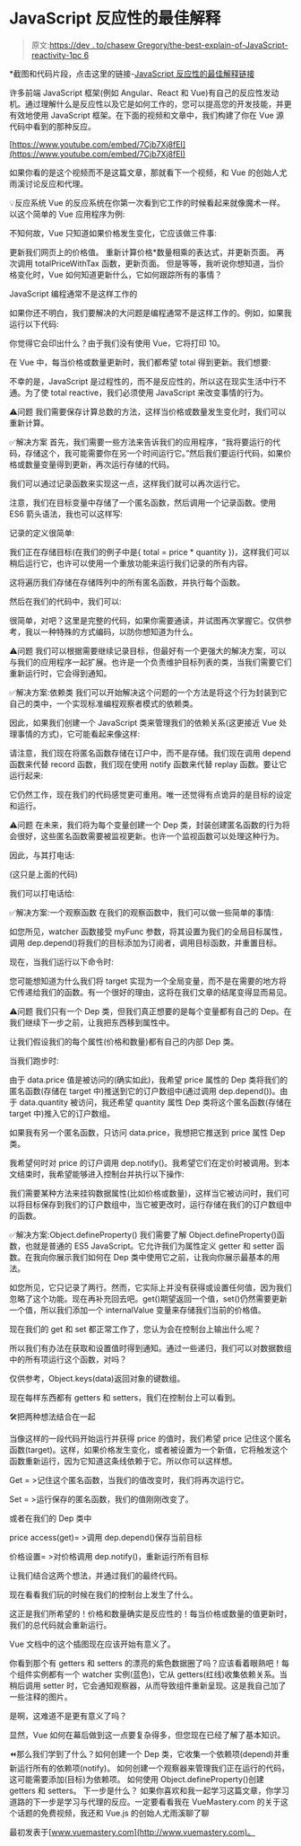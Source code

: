 # JavaScript 反应性的最佳解释

> 原文:[https://dev . to/chasew Gregory/the-best-explain-of-JavaScript-reactivity-1pc 6](https://dev.to/chasewgregory/the-best-explanation-of-javascript-reactivity-1pc6)

*截图和代码片段，点击这里的链接-[JavaScript 反应性的最佳解释链接](https://medium.com/vue-mastery/the-best-explanation-of-javascript-reactivity-fea6112dd80d)

许多前端 JavaScript 框架(例如 Angular、React 和 Vue)有自己的反应性发动机。通过理解什么是反应性以及它是如何工作的，您可以提高您的开发技能，并更有效地使用 JavaScript 框架。在下面的视频和文章中，我们构建了你在 Vue 源代码中看到的那种反应。

[https://www.youtube.com/embed/7Cjb7Xj8fEI](https://www.youtube.com/embed/7Cjb7Xj8fEI)

如果你看的是这个视频而不是这篇文章，那就看下一个视频，和 Vue 的创始人尤雨溪讨论反应和代理。

💡反应系统
Vue 的反应系统在你第一次看到它工作的时候看起来就像魔术一样。以这个简单的 Vue 应用程序为例:

不知何故，Vue 只知道如果价格发生变化，它应该做三件事:

更新我们网页上的价格值。
重新计算价格*数量相乘的表达式，并更新页面。
再次调用 totalPriceWithTax 函数，更新页面。
但是等等，我听说你想知道，当价格变化时，Vue 如何知道更新什么，它如何跟踪所有的事情？

JavaScript 编程通常不是这样工作的

如果你还不明白，我们要解决的大问题是编程通常不是这样工作的。例如，如果我运行以下代码:

你觉得它会印出什么？由于我们没有使用 Vue，它将打印 10。

在 Vue 中，每当价格或数量更新时，我们都希望 total 得到更新。我们想要:

不幸的是，JavaScript 是过程性的，而不是反应性的，所以这在现实生活中行不通。为了使 total reactive，我们必须使用 JavaScript 来改变事情的行为。

⚠️问题
我们需要保存计算总数的方法，这样当价格或数量发生变化时，我们可以重新计算。

✅解决方案
首先，我们需要一些方法来告诉我们的应用程序，“我将要运行的代码，存储这个，我可能需要你在另一个时间运行它。”然后我们要运行代码，如果价格或数量变量得到更新，再次运行存储的代码。

我们可以通过记录函数来实现这一点，这样我们就可以再次运行它。

注意，我们在目标变量中存储了一个匿名函数，然后调用一个记录函数。使用 ES6 箭头语法，我也可以这样写:

记录的定义很简单:

我们正在存储目标(在我们的例子中是{ total = price * quantity })，这样我们可以稍后运行它，也许可以使用一个重放功能来运行我们记录的所有内容。

这将遍历我们存储在存储阵列中的所有匿名函数，并执行每个函数。

然后在我们的代码中，我们可以:

很简单，对吧？这里是完整的代码，如果你需要通读，并试图再次掌握它。仅供参考，我以一种特殊的方式编码，以防你想知道为什么。

⚠️问题
我们可以根据需要继续记录目标，但最好有一个更强大的解决方案，可以与我们的应用程序一起扩展。也许是一个负责维护目标列表的类，当我们需要它们重新运行时，它会得到通知。

✅解决方案:依赖类
我们可以开始解决这个问题的一个方法是将这个行为封装到它自己的类中，一个实现标准编程观察者模式的依赖类。

因此，如果我们创建一个 JavaScript 类来管理我们的依赖关系(这更接近 Vue 处理事情的方式)，它可能看起来像这样:

请注意，我们现在将匿名函数存储在订户中，而不是存储。我们现在调用 depend 函数来代替 record 函数，我们现在使用 notify 函数来代替 replay 函数。要让它运行起来:

它仍然工作，现在我们的代码感觉更可重用。唯一还觉得有点诡异的是目标的设定和运行。

⚠️问题
在未来，我们将为每个变量创建一个 Dep 类，封装创建匿名函数的行为将会很好，这些匿名函数需要被监视更新。也许一个监视函数可以处理这种行为。

因此，与其打电话:

(这只是上面的代码)

我们可以打电话给:

✅解决方案:一个观察函数
在我们的观察函数中，我们可以做一些简单的事情:

如您所见，watcher 函数接受 myFunc 参数，将其设置为我们的全局目标属性，调用 dep.depend()将我们的目标添加为订阅者，调用目标函数，并重置目标。

现在，当我们运行以下命令时:

您可能想知道为什么我们将 target 实现为一个全局变量，而不是在需要的地方将它传递给我们的函数。有一个很好的理由，这将在我们文章的结尾变得显而易见。

⚠️问题
我们只有一个 Dep 类，但我们真正想要的是每个变量都有自己的 Dep。在我们继续下一步之前，让我把东西移到属性中。

让我们假设我们的每个属性(价格和数量)都有自己的内部 Dep 类。

当我们跑步时:

由于 data.price 值是被访问的(确实如此)，我希望 price 属性的 Dep 类将我们的匿名函数(存储在 target 中)推送到它的订户数组中(通过调用 dep.depend())。由于 data.quantity 被访问，我还希望 quantity 属性 Dep 类将这个匿名函数(存储在 target 中)推入它的订户数组。

如果我有另一个匿名函数，只访问 data.price，我想把它推送到 price 属性 Dep 类。

我希望何时对 price 的订户调用 dep.notify()。我希望它们在定价时被调用。到本文结束时，我希望能够进入控制台并执行以下操作:

我们需要某种方法来挂钩数据属性(比如价格或数量)，这样当它被访问时，我们可以将目标保存到我们的订户数组中，当它被更改时，运行存储在我们的订户数组中的函数。

✅解决方案:Object.defineProperty()
我们需要了解 Object.defineProperty()函数，也就是普通的 ES5 JavaScript。它允许我们为属性定义 getter 和 setter 函数。在我向你展示我们如何在 Dep 类中使用它之前，让我向你展示最基本的用法。

如您所见，它只记录了两行。然而，它实际上并没有获得或设置任何值，因为我们忽略了这个功能。现在再补充回去吧。get()期望返回一个值，set()仍然需要更新一个值，所以我们添加一个 internalValue 变量来存储我们当前的价格值。

现在我们的 get 和 set 都正常工作了，您认为会在控制台上输出什么呢？

所以我们有办法在获取和设置值时得到通知。通过一些递归，我们可以对数据数组中的所有项运行这个函数，对吗？

仅供参考，Object.keys(data)返回对象的键数组。

现在每样东西都有 getters 和 setters，我们在控制台上可以看到。

🛠把两种想法结合在一起

当像这样的一段代码开始运行并获得 price 的值时，我们希望 price 记住这个匿名函数(target)。这样，如果价格发生变化，或者被设置为一个新值，它将触发这个函数重新运行，因为它知道这条线依赖于它。所以你可以这样想。

Get = >记住这个匿名函数，当我们的值改变时，我们将再次运行它。

Set = >运行保存的匿名函数，我们的值刚刚改变了。

或者在我们的 Dep 类中

price access(get)= >调用 dep.depend()保存当前目标

价格设置= >对价格调用 dep.notify()，重新运行所有目标

让我们结合这两个想法，并通过我们的最终代码。

现在看看我们玩的时候在我们的控制台上发生了什么。

这正是我们所希望的！价格和数量确实是反应性的！每当价格或数量的值更新时，我们的总代码就会重新运行。

Vue 文档中的这个插图现在应该开始有意义了。

你看到那个有 getters 和 setters 的漂亮的紫色数据圈了吗？应该看着眼熟吧！每个组件实例都有一个 watcher 实例(蓝色)，它从 getters(红线)收集依赖关系。当稍后调用 setter 时，它会通知观察器，从而导致组件重新呈现。这是我自己加了一些注释的图片。

是啊，这难道不是更有意义了吗？

显然，Vue 如何在幕后做到这一点要复杂得多，但您现在已经了解了基本知识。

⏪那么我们学到了什么？如何创建一个 Dep 类，它收集一个依赖项(depend)并重新运行所有的依赖项(notify)。
如何创建一个观察器来管理我们正在运行的代码，这可能需要添加(目标)为依赖项。
如何使用 Object.defineProperty()创建 getters 和 setters。
下一步是什么？
如果你喜欢和我一起学习这篇文章，你学习道路的下一步是学习与代理的反应。一定要看看我在 VueMastery.com 的关于这个话题的免费视频，我还和 Vue.js 的创始人尤雨溪聊了聊

最初发表于[www.vuemastery.com](http://www.vuemastery.com)。